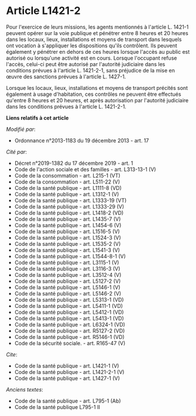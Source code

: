 # Article L1421-2

Pour l'exercice de leurs missions, les agents mentionnés à l'article L. 1421-1 peuvent opérer sur la voie publique et
pénétrer entre 8 heures et 20 heures dans les locaux, lieux, installations et moyens de transport dans lesquels ont vocation
à s'appliquer les dispositions qu'ils contrôlent. Ils peuvent également y pénétrer en dehors de ces heures lorsque l'accès au
public est autorisé ou lorsqu'une activité est en cours. Lorsque l'occupant refuse l'accès, celui-ci peut être autorisé par
l'autorité judiciaire dans les conditions prévues à l'article L. 1421-2-1, sans préjudice de la mise en œuvre des sanctions
prévues à l'article L. 1427-1.

Lorsque les locaux, lieux, installations et moyens de transport précités sont également à usage d'habitation, ces contrôles
ne peuvent être effectués qu'entre 8 heures et 20 heures, et après autorisation par l'autorité judiciaire dans les conditions
prévues à l'article L. 1421-2-1.

**Liens relatifs à cet article**

_Modifié par_:

  - Ordonnance n°2013-1183 du 19 décembre 2013 - art. 17

_Cité par_:

  - Décret n°2019-1382 du 17 décembre 2019 - art. 1
  - Code de l'action sociale et des familles - art.  L313-13-1 (V)
  - Code de la consommation - art. L215-1 (VT)
  - Code de la consommation - art. L511-22 (V)
  - Code de la santé publique - art. L1111-8 (VD)
  - Code de la santé publique - art. L1312-1 (V)
  - Code de la santé publique - art. L1333-19 (VT)
  - Code de la santé publique - art. L1333-29 (V)
  - Code de la santé publique - art. L1418-2 (VD)
  - Code de la santé publique - art. L1435-7 (V)
  - Code de la santé publique - art. L1454-6 (V)
  - Code de la santé publique - art. L1516-5 (V)
  - Code de la santé publique - art. L1524-3 (V)
  - Code de la santé publique - art. L1535-2 (V)
  - Code de la santé publique - art. L1541-3 (V)
  - Code de la santé publique - art. L1544-8-1 (V)
  - Code de la santé publique - art. L3115-1 (V)
  - Code de la santé publique - art. L3116-3 (V)
  - Code de la santé publique - art. L3512-4 (V)
  - Code de la santé publique - art. L5127-2 (V)
  - Code de la santé publique - art. L5146-1 (V)
  - Code de la santé publique - art. L5146-2 (V)
  - Code de la santé publique - art. L5313-1 (VD)
  - Code de la santé publique - art. L5411-1 (VD)
  - Code de la santé publique - art. L5412-1 (VD)
  - Code de la santé publique - art. L5413-1 (VD)
  - Code de la santé publique - art. L6324-1 (VD)
  - Code de la santé publique - art. R5127-2 (VD)
  - Code de la santé publique - art. R5146-1 (VD)
  - Code de la sécurité sociale. - art. R165-47 (V)

_Cite_:

  - Code de la santé publique - art. L1421-1 (V)
  - Code de la santé publique - art. L1421-2-1 (V)
  - Code de la santé publique - art. L1427-1 (V)

_Anciens textes_:

  - Code de la santé publique - art. L795-1 (Ab)
  - Code de la santé publique L795-1 II
